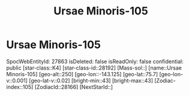 ﻿---
title: "Ursae Minoris-105"
location: [75.7,-143.125,250]
type: Station
tags:
- astro/Star

---

# Ursae Minoris-105

SpocWebEntityId: 27863
isDeleted: false
isReadOnly: false
confidential: public
[star-class::K4]
[star-class-id::28192]
[Mass-sol::]
[name::Ursae Minoris-105]
[geo-alt::250]
[geo-lon::-143.125]
[geo-lat::75.7]
[geo-lon-v::0.001]
[geo-lat-v::0.02]
[bright-min::43]
[bright-max::43]
[Zodiac-index::105]
[ZodiacId::28166]
[NextStarId::]

